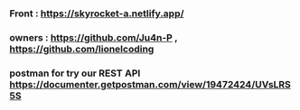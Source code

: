 ### Front : https://skyrocket-a.netlify.app/

### owners : https://github.com/Ju4n-P , https://github.com/lionelcoding

### postman for try our REST API https://documenter.getpostman.com/view/19472424/UVsLRS5S
